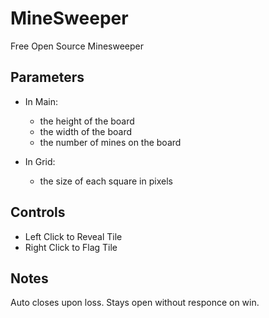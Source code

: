# MineSweeper
Free Open Source Minesweeper

## Parameters
* In Main: 
  * the height of the board 
  * the width of the board 
  * the number of mines on the board

* In Grid:
  * the size of each square in pixels

## Controls
* Left Click to Reveal Tile 
* Right Click to Flag Tile

## Notes
Auto closes upon loss.
Stays open without responce on win.
